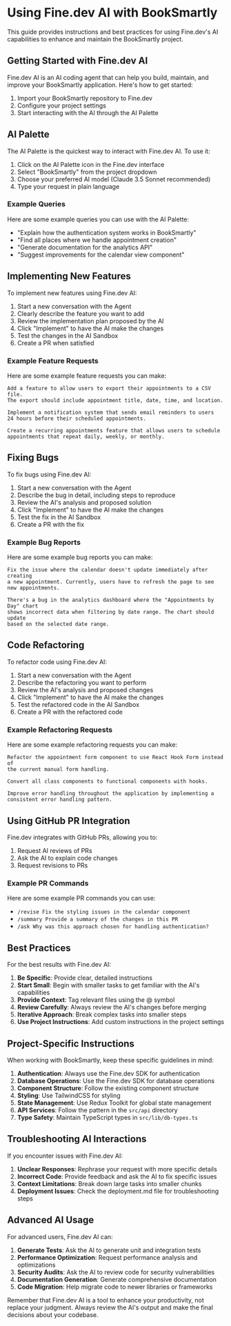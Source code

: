 # Using Fine.dev AI with BookSmartly

This guide provides instructions and best practices for using Fine.dev's AI capabilities to enhance and maintain the BookSmartly project.

## Getting Started with Fine.dev AI

Fine.dev AI is an AI coding agent that can help you build, maintain, and improve your BookSmartly application. Here's how to get started:

1. Import your BookSmartly repository to Fine.dev
2. Configure your project settings
3. Start interacting with the AI through the AI Palette

## AI Palette

The AI Palette is the quickest way to interact with Fine.dev AI. To use it:

1. Click on the AI Palette icon in the Fine.dev interface
2. Select "BookSmartly" from the project dropdown
3. Choose your preferred AI model (Claude 3.5 Sonnet recommended)
4. Type your request in plain language

### Example Queries

Here are some example queries you can use with the AI Palette:

- "Explain how the authentication system works in BookSmartly"
- "Find all places where we handle appointment creation"
- "Generate documentation for the analytics API"
- "Suggest improvements for the calendar view component"

## Implementing New Features

To implement new features using Fine.dev AI:

1. Start a new conversation with the Agent
2. Clearly describe the feature you want to add
3. Review the implementation plan proposed by the AI
4. Click "Implement" to have the AI make the changes
5. Test the changes in the AI Sandbox
6. Create a PR when satisfied

### Example Feature Requests

Here are some example feature requests you can make:

```
Add a feature to allow users to export their appointments to a CSV file. 
The export should include appointment title, date, time, and location.
```

```
Implement a notification system that sends email reminders to users 
24 hours before their scheduled appointments.
```

```
Create a recurring appointments feature that allows users to schedule 
appointments that repeat daily, weekly, or monthly.
```

## Fixing Bugs

To fix bugs using Fine.dev AI:

1. Start a new conversation with the Agent
2. Describe the bug in detail, including steps to reproduce
3. Review the AI's analysis and proposed solution
4. Click "Implement" to have the AI make the changes
5. Test the fix in the AI Sandbox
6. Create a PR with the fix

### Example Bug Reports

Here are some example bug reports you can make:

```
Fix the issue where the calendar doesn't update immediately after creating 
a new appointment. Currently, users have to refresh the page to see new appointments.
```

```
There's a bug in the analytics dashboard where the "Appointments by Day" chart 
shows incorrect data when filtering by date range. The chart should update 
based on the selected date range.
```

## Code Refactoring

To refactor code using Fine.dev AI:

1. Start a new conversation with the Agent
2. Describe the refactoring you want to perform
3. Review the AI's analysis and proposed changes
4. Click "Implement" to have the AI make the changes
5. Test the refactored code in the AI Sandbox
6. Create a PR with the refactored code

### Example Refactoring Requests

Here are some example refactoring requests you can make:

```
Refactor the appointment form component to use React Hook Form instead of 
the current manual form handling.
```

```
Convert all class components to functional components with hooks.
```

```
Improve error handling throughout the application by implementing a 
consistent error handling pattern.
```

## Using GitHub PR Integration

Fine.dev integrates with GitHub PRs, allowing you to:

1. Request AI reviews of PRs
2. Ask the AI to explain code changes
3. Request revisions to PRs

### Example PR Commands

Here are some example PR commands you can use:

- `/revise Fix the styling issues in the calendar component`
- `/summary Provide a summary of the changes in this PR`
- `/ask Why was this approach chosen for handling authentication?`

## Best Practices

For the best results with Fine.dev AI:

1. **Be Specific**: Provide clear, detailed instructions
2. **Start Small**: Begin with smaller tasks to get familiar with the AI's capabilities
3. **Provide Context**: Tag relevant files using the @ symbol
4. **Review Carefully**: Always review the AI's changes before merging
5. **Iterative Approach**: Break complex tasks into smaller steps
6. **Use Project Instructions**: Add custom instructions in the project settings

## Project-Specific Instructions

When working with BookSmartly, keep these specific guidelines in mind:

1. **Authentication**: Always use the Fine.dev SDK for authentication
2. **Database Operations**: Use the Fine.dev SDK for database operations
3. **Component Structure**: Follow the existing component structure
4. **Styling**: Use TailwindCSS for styling
5. **State Management**: Use Redux Toolkit for global state management
6. **API Services**: Follow the pattern in the `src/api` directory
7. **Type Safety**: Maintain TypeScript types in `src/lib/db-types.ts`

## Troubleshooting AI Interactions

If you encounter issues with Fine.dev AI:

1. **Unclear Responses**: Rephrase your request with more specific details
2. **Incorrect Code**: Provide feedback and ask the AI to fix specific issues
3. **Context Limitations**: Break down large tasks into smaller chunks
4. **Deployment Issues**: Check the deployment.md file for troubleshooting steps

## Advanced AI Usage

For advanced users, Fine.dev AI can:

1. **Generate Tests**: Ask the AI to generate unit and integration tests
2. **Performance Optimization**: Request performance analysis and optimizations
3. **Security Audits**: Ask the AI to review code for security vulnerabilities
4. **Documentation Generation**: Generate comprehensive documentation
5. **Code Migration**: Help migrate code to newer libraries or frameworks

Remember that Fine.dev AI is a tool to enhance your productivity, not replace your judgment. Always review the AI's output and make the final decisions about your codebase.